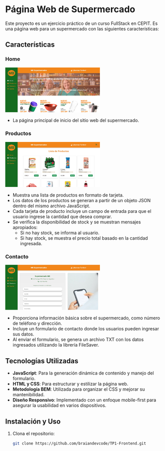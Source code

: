 # Página Web de Supermercado

Este proyecto es un ejercicio práctico de un curso FullStack en CEPIT. Es una página web para un supermercado con las siguientes características:

## Características

### Home

 <img src="./src/assets/images/home.jpg" alt="Home" width="300">

- La página principal de inicio del sitio web del supermercado.

### Productos

 <img src="./src/assets/images/products-section.jpg" alt="Productos" width="300">

- Muestra una lista de productos en formato de tarjeta.
- Los datos de los productos se generan a partir de un objeto JSON dentro del mismo archivo JavaScript.
- Cada tarjeta de producto incluye un campo de entrada para que el usuario ingrese la cantidad que desea comprar.
- Se verifica la disponibilidad de stock y se muestran mensajes apropiados:
  - Si no hay stock, se informa al usuario.
  - Si hay stock, se muestra el precio total basado en la cantidad ingresada.

### Contacto

 <img src="./src/assets/images/contact-section.jpg" alt="Contacto" width="300">

- Proporciona información básica sobre el supermercado, como número de teléfono y dirección.
- Incluye un formulario de contacto donde los usuarios pueden ingresar sus datos.
- Al enviar el formulario, se genera un archivo TXT con los datos ingresados utilizando la librería FileSaver.

## Tecnologías Utilizadas

- **JavaScript**: Para la generación dinámica de contenido y manejo del formulario.
- **HTML y CSS**: Para estructurar y estilizar la página web.
- **Metodología BEM**: Utilizada para organizar el CSS y mejorar su mantenibilidad.
- **Diseño Responsivo**: Implementado con un enfoque mobile-first para asegurar la usabilidad en varios dispositivos.

## Instalación y Uso

1. Clona el repositorio:
   ```bash
   git clone https://github.com/braiandevcode/TP1-Frontend.git
   ```
